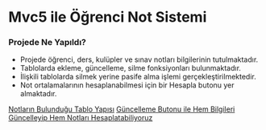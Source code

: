 # Mvc5 ile Öğrenci Not Sistemi

### Projede Ne Yapıldı?

* Projede öğrenci, ders, kulüpler ve sınav notları bilgilerinin tutulmaktadır.
* Tablolarda ekleme, güncelleme, silme fonksiyonları bulunmaktadır.
* İlişkili tablolarda silmek yerine pasife alma işlemi gerçekleştirilmektedir.
* Not ortalamalarının hesaplanabilmesi için bir Hesapla butonu yer almaktadır.



[Notların Bulunduğu Tablo Yapısı](https://www.hizliresim.com/58eoknf)
[Güncelleme Butonu ile Hem Bilgileri Güncelleyip Hem Notları Hesaplatabiliyoruz](https://www.hizliresim.com/1dxezgb)
